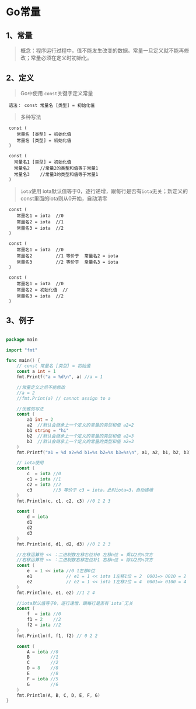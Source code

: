 # Go常量

## 1、常量
> 概念：程序运行过程中，值不能发生改变的数据。常量一旦定义就不能再修改；常量必须在定义时初始化。

## 2、定义
> Go中使用 `const`关键字定义常量
     
     语法： const 常量名 [类型] = 初始化值 

>多种写法
     
     const (
        常量名 [类型] = 初始化值 
        常量名 [类型] = 初始化值 
     )
     
     const (
       常量名1 [类型] = 初始化值 
       常量名2    //常量2的类型和值等于常量1
       常量名3    //常量3的类型和值等于常量1
     )
     
> `iota`使用
iota默认值等于0，逐行递增，跟每行是否有`iota`无关；新定义的const里面的iota则从0开始，自动清零
  
     const (
        常量名1 = iota  //0
        常量名2 = iota  //1
        常量名3 = iota  //2
     )

     const (
        常量名1 = iota  //0
        常量名2         //1 等价于  常量名2 = iota
        常量名3         //2 等价于  常量名3 = iota   
     )
     
     const (
        常量名1 = iota  //0
        常量名2 = 初始化值  //
        常量名3 = iota  //2
     )

## 3、例子
```go

package main

import "fmt"

func main() {
	// const 常量名 [类型] = 初始值
	const a int = 1
	fmt.Printf("a = %d\n", a) //a = 1

	//常量定义之后不能修改
	//a = 2
	//fmt.Print(a) // cannot assign to a

	//优雅的写法
	const (
		a1 int = 2
		a2  //默认会继承上一个定义的常量的类型和值 a2=2
		b1 string = "hi"
		b2  //默认会继承上一个定义的常量的类型和值 a2=3
		b3  //默认会继承上一个定义的常量的类型和值 a2=3
	)
	fmt.Printf("a1 = %d a2=%d b1=%s b2=%s b3=%s\n", a1, a2, b1, b2, b3) //a1 = 2 a2=2 b1=hi b2=hi

	// iota使用
	const (
		c  = iota //0
		c1 = iota //1
		c2 = iota //2
		c3        //3 等价于 c3 = iota，此时iota=3，自动递增
	)
	fmt.Println(c, c1, c2, c3) //0 1 2 3

	const (
		d = iota
		d1
		d2
		d3
	)
	fmt.Println(d, d1, d2, d3) //0 1 2 3

	//左移运算符 << ：二进制数左移右位补0 左移n位 = 乘以2的n次方
	//右移运算符 << ：二进制数右移左位补1 右移n位 = 除以2的n次方
	const (
		e  = 1 << iota //0 1左移0位
		e1             // e1 = 1 << iota 1左移1位 = 2  0001=> 0010 = 2
		e2             // e2 = 1 << iota 1左移2位 = 4  0001=> 0100 = 4
	)
	fmt.Println(e, e1, e2) //1 2 4

	//iota默认值等于0，逐行递增，跟每行是否有`iota`无关
	const (
		f  = iota //0
		f1 = 2    //2
		f2 = iota //2
	)
	fmt.Println(f, f1, f2) // 0 2 2

	const (
		A = iota //0
		B        //1
		C        //2
		D = 8    //8
		E        //8
		F = iota //5
		G        //6
	)
	fmt.Println(A, B, C, D, E, F, G)
}

```